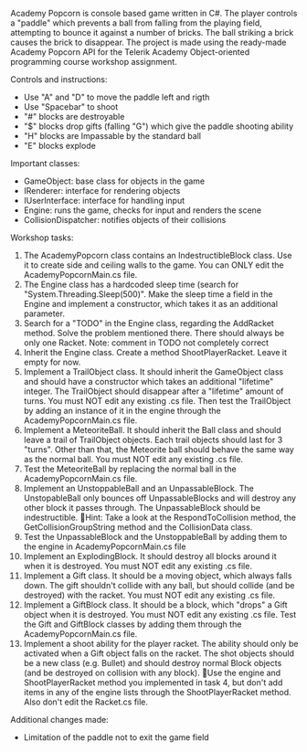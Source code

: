  Academy Popcorn is console based game written in C#. The player controls a "paddle" which prevents a ball from falling from the playing field, attempting to bounce it against a number of bricks. The ball striking a brick causes the brick to disappear.
The project is made using the ready-made Academy Popcorn API for the Telerik Academy Object-oriented programming course workshop assignment.

Controls and instructions:
- Use "A" and "D" to move the paddle left and rigth
- Use "Spacebar" to shoot
- "#" blocks are destroyable
- "$" blocks drop gifts (falling "G") which give the paddle shooting ability
- "H" blocks are Impassable by the standard ball
- "E" blocks explode

Important classes:
- GameObject: base class for objects in the game
- IRenderer: interface for rendering objects
- IUserInterface: interface for handling input
- Engine: runs the game, checks for input and renders the scene
- CollisionDispatcher: notifies objects of their collisions

Workshop tasks:

1. The AcademyPopcorn class contains an IndestructibleBlock class. Use it to create side and ceiling walls to the game. You can ONLY edit the AcademyPopcornMain.cs file.
2. The Engine class has a hardcoded sleep time (search for "System.Threading.Sleep(500)". Make the sleep time a field in the Engine and implement a constructor, which takes it as an additional parameter.
3. Search for a "TODO" in the Engine class, regarding the AddRacket method. Solve the problem mentioned there. There should always be only one Racket. Note: comment in TODO not completely correct
4. Inherit the Engine class. Create a method ShootPlayerRacket. Leave it empty for now.
5. Implement a TrailObject class. It should inherit the GameObject class and should have a constructor which takes an additional "lifetime" integer. The TrailObject should disappear after a "lifetime" amount of turns. You must NOT edit any existing .cs file. Then test the TrailObject by adding an instance of it in the engine through the AcademyPopcornMain.cs file.
6. Implement a MeteoriteBall. It should inherit the Ball class and should leave a trail of TrailObject objects. Each trail objects should last for 3 "turns". Other than that, the Meteorite ball should behave the same way as the normal ball. You must NOT edit any existing .cs file.
7. Test the MeteoriteBall by replacing the normal ball in the AcademyPopcornMain.cs file.
8. Implement an UnstoppableBall and an UnpassableBlock. The UnstopableBall only bounces off UnpassableBlocks and will destroy any other block it passes through. The UnpassableBlock should be indestructible. Hint: Take a look at the RespondToCollision method, the GetCollisionGroupString method and the CollisionData class.
9. Test the UnpassableBlock and the UnstoppableBall by adding them to the engine in AcademyPopcornMain.cs file
10. Implement an ExplodingBlock. It should destroy all blocks around it when it is destroyed. You must NOT edit any existing .cs file. 
11. Implement a Gift class. It should be a moving object, which always falls down. The gift shouldn't collide with any ball, but should collide (and be destroyed) with the racket. You must NOT edit any existing .cs file.
12. Implement a GiftBlock class. It should be a block, which "drops" a Gift object when it is destroyed. You must NOT edit any existing .cs file. Test the Gift and GiftBlock classes by adding them through the AcademyPopcornMain.cs file.
13. Implement a shoot ability for the player racket. The ability should only be activated when a Gift object falls on the racket. The shot objects should be a new class (e.g. Bullet) and should destroy normal Block objects (and be destroyed on collision with any block). Use the engine and ShootPlayerRacket method you implemented in task 4, but don't add items in any of the engine lists through the ShootPlayerRacket method. Also don't edit the Racket.cs file. 

Additional changes made:
- Limitation of the paddle not to exit the game field

